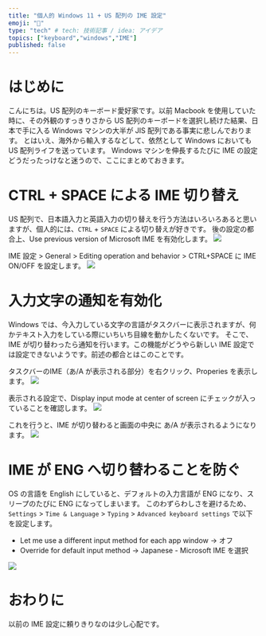```yaml
---
title: "個人的 Windows 11 + US 配列の IME 設定"
emoji: "🎹"
type: "tech" # tech: 技術記事 / idea: アイデア
topics: ["keyboard","windows","IME"]
published: false
---
```

# はじめに
こんにちは。US 配列のキーボード愛好家です。以前 Macbook を使用していた時に、その外観のすっきりさから US 配列のキーボードを選択し続けた結果、日本で手に入る Windows マシンの大半が JIS 配列である事実に悲しんでおります。
とはいえ、海外から輸入するなどして、依然として Windows においても US 配列ライフを送っています。
Windows マシンを伸長するたびに IME の設定どうだったっけなと迷うので、ここにまとめておきます。

# CTRL + SPACE による IME 切り替え 
US 配列で、日本語入力と英語入力の切り替えを行う方法はいろいろあると思いますが、個人的には、`CTRL` + `SPACE` による切り替えが好きです。
後の設定の都合上、Use previous version of Microsoft IME を有効化します。
![](../images/20250627-win11-ime/01.png)

IME 設定 > General > Editing operation and behavior > CTRL+SPACE に IME ON/OFF を設定します。
![](../images/20250627-win11-ime/02.png)

# 入力文字の通知を有効化
Windows では、今入力している文字の言語がタスクバーに表示されますが、何かテキスト入力をしている際にいちいち目線を動かしたくないです。
そこで、IME が切り替わったら通知を行います。この機能がどうやら新しい IME 設定では設定できないようです。前述の都合とはこのことです。

タスクバーのIME（あ/A が表示される部分）を右クリック、Properies を表示します。
![](../images/20250627-win11-ime/03.png)

表示される設定で、Display input mode at center of screen にチェックが入っていることを確認します。
![](../images/20250627-win11-ime/04.png)

これを行うと、IME が切り替わると画面の中央に あ/A が表示されるようになります。
![](../images/20250627-win11-ime/05.png)


# IME が ENG へ切り替わることを防ぐ
OS の言語を English にしていると、デフォルトの入力言語が ENG になり、スリープのたびに ENG になってしまいます。
このわずらわしさを避けるため、`Settings` > `Time & Language` > `Typing` > `Advanced keyboard settings` で以下を設定します。
-  Let me use a different input method for each app window → オフ
-  Override for default input method → Japanese - Microsoft IME を選択 

![](../images/20250627-win11-ime/06.png)

# おわりに
以前の IME 設定に頼りきりなのは少し心配です。